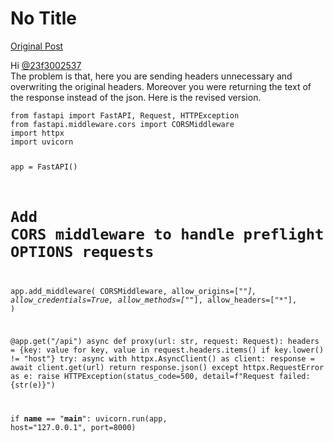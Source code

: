 # No Title

[Original Post](https://discourse.onlinedegree.iitm.ac.in/t/168832/94)

<p>Hi <a class="mention" href="/u/23f3002537">@23f3002537</a><br>
The problem is that, here you are sending headers unnecessary and overwriting the original headers. Moreover you were returning the text of the response instead of the json. Here is the revised version.</p>
<pre data-code-wrap="python"><code class="lang-python">from fastapi import FastAPI, Request, HTTPException
from fastapi.middleware.cors import CORSMiddleware
import httpx
import uvicorn

app = FastAPI()

# Add CORS middleware to handle preflight OPTIONS requests
app.add_middleware(
    CORSMiddleware,
    allow_origins=["*"],
    allow_credentials=True,
    allow_methods=["*"],
    allow_headers=["*"],
)

@app.get("/api")
async def proxy(url: str, request: Request):
    headers = {key: value for key, value in request.headers.items() if key.lower() != "host"}
    try:
        async with httpx.AsyncClient() as client:
            response = await client.get(url)
            return response.json()
    except httpx.RequestError as e:
        raise HTTPException(status_code=500, detail=f"Request failed: {str(e)}")

if __name__ == "__main__":
    uvicorn.run(app, host="127.0.0.1", port=8000)
</code></pre>